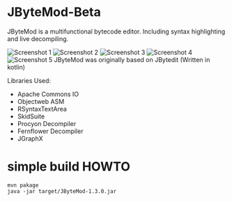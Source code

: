 # JByteMod-Beta
JByteMod is a multifunctional bytecode editor. Including syntax highlighting and live decompiling.

![Screenshot 1](https://i.imgur.com/s5aQgyU.png)
![Screenshot 2](https://i.imgur.com/s9TRfKZ.png)
![Screenshot 3](https://i.imgur.com/hDaEfq8.png)
![Screenshot 4](https://i.imgur.com/lGsIjKk.png)
![Screenshot 5](https://i.imgur.com/iqStYJJ.png)
JByteMod was originally based on JBytedit (Written in kotlin)

Libraries Used:
- Apache Commons IO
- Objectweb ASM
- RSyntaxTextArea
- SkidSuite
- Procyon Decompiler
- Fernflower Decompiler
- JGraphX

# simple build HOWTO

    mvn pakage
    java -jar target/JByteMod-1.3.0.jar